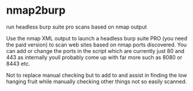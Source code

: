 # nmap2burp
run headless burp suite pro scans based on nmap output

Use the nmap XML output to launch a headless burp suite PRO (you need the paid version) to scan web sites based on nmap ports discovered.
You can add or change the ports in the script which are currently just 80 and 443 as internally youll probably come up with far more such as 8080
or 8443 etc.

Not to replace manual checking but to add to and assist in finding the low hanging fruit while manually checking other things not so easily scanned.
